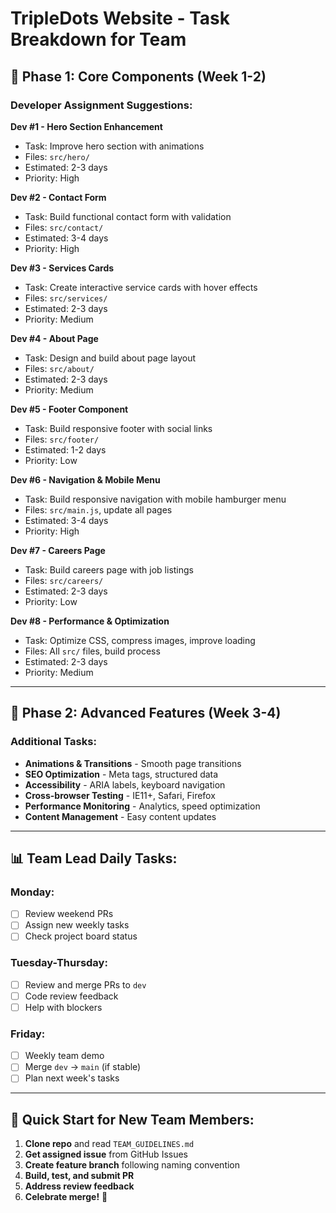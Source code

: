 # TripleDots Website - Task Breakdown for Team

## 🎯 Phase 1: Core Components (Week 1-2)

### Developer Assignment Suggestions:

**Dev #1 - Hero Section Enhancement**
- Task: Improve hero section with animations
- Files: `src/hero/`
- Estimated: 2-3 days
- Priority: High

**Dev #2 - Contact Form**
- Task: Build functional contact form with validation
- Files: `src/contact/`
- Estimated: 3-4 days
- Priority: High

**Dev #3 - Services Cards**
- Task: Create interactive service cards with hover effects
- Files: `src/services/`
- Estimated: 2-3 days
- Priority: Medium

**Dev #4 - About Page**
- Task: Design and build about page layout
- Files: `src/about/`
- Estimated: 2-3 days
- Priority: Medium

**Dev #5 - Footer Component**
- Task: Build responsive footer with social links
- Files: `src/footer/`
- Estimated: 1-2 days
- Priority: Low

**Dev #6 - Navigation & Mobile Menu**
- Task: Build responsive navigation with mobile hamburger menu
- Files: `src/main.js`, update all pages
- Estimated: 3-4 days
- Priority: High

**Dev #7 - Careers Page**
- Task: Build careers page with job listings
- Files: `src/careers/`
- Estimated: 2-3 days
- Priority: Low

**Dev #8 - Performance & Optimization**
- Task: Optimize CSS, compress images, improve loading
- Files: All `src/` files, build process
- Estimated: 2-3 days
- Priority: Medium

---

## 🎯 Phase 2: Advanced Features (Week 3-4)

### Additional Tasks:
- **Animations & Transitions** - Smooth page transitions
- **SEO Optimization** - Meta tags, structured data
- **Accessibility** - ARIA labels, keyboard navigation
- **Cross-browser Testing** - IE11+, Safari, Firefox
- **Performance Monitoring** - Analytics, speed optimization
- **Content Management** - Easy content updates

---

## 📊 Team Lead Daily Tasks:

### Monday:
- [ ] Review weekend PRs
- [ ] Assign new weekly tasks
- [ ] Check project board status

### Tuesday-Thursday:
- [ ] Review and merge PRs to `dev`
- [ ] Code review feedback
- [ ] Help with blockers

### Friday:
- [ ] Weekly team demo
- [ ] Merge `dev` → `main` (if stable)
- [ ] Plan next week's tasks

---

## 🚀 Quick Start for New Team Members:

1. **Clone repo** and read `TEAM_GUIDELINES.md`
2. **Get assigned issue** from GitHub Issues
3. **Create feature branch** following naming convention
4. **Build, test, and submit PR**
5. **Address review feedback**
6. **Celebrate merge!** 🎉

